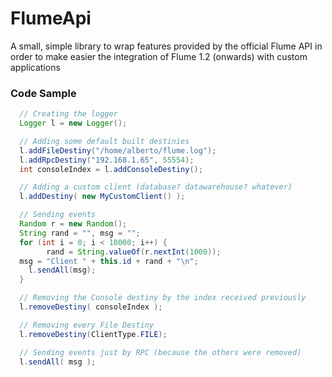 FlumeApi
========

A small, simple library to wrap features provided by the official Flume API in order to make easier the integration of Flume 1.2 (onwards) with custom applications

### Code Sample

```java
  // Creating the logger
  Logger l = new Logger();

  // Adding some default built destinies
  l.addFileDestiny("/home/alberto/flume.log");
  l.addRpcDestiny("192.168.1.65", 55554);
  int consoleIndex = l.addConsoleDestiny();

  // Adding a custom client (database? datawarehouse? whatever)
  l.addDestiny( new MyCustomClient() );

  // Sending events
  Random r = new Random();
  String rand = "", msg = "";
  for (int i = 0; i < 10000; i++) {
        rand = String.valueOf(r.nextInt(1000));
  msg = "Client " + this.id + rand + "\n";
	l.sendAll(msg);
  }

  // Removing the Console destiny by the index received previously
  l.removeDestiny( consoleIndex );

  // Removing every File Destiny
  l.removeDestiny(ClientType.FILE);

  // Sending events just by RPC (because the others were removed)
  l.sendAll( msg );
```